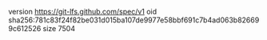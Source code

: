 version https://git-lfs.github.com/spec/v1
oid sha256:781c83f24f82be031d015ba107de9977e58bbf691c7b4ad063b826699c612526
size 7504
